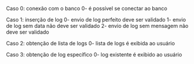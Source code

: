 Caso 0: conexão com o banco
    0- é possível se conectar ao banco

Caso 1: inserção de log 
    0- envio de log perfeito deve ser validado
    1- envio de log sem data não deve ser validado
    2- envio de log sem mensagem não deve ser validado
    
Caso 2: obtenção de lista de logs
    0- lista de logs é exibida ao usuário

Caso 3: obtenção de log específico
    0- log existente é exibido ao usuário
        
